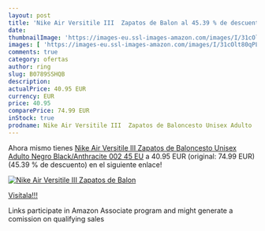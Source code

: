 ```yaml
---
layout: post
title: 'Nike Air Versitile III  Zapatos de Balon al 45.39 % de descuento'
date: 
thumbnailImage: 'https://images-eu.ssl-images-amazon.com/images/I/31cOlt80qPL._SL200_.jpg'
images: [ 'https://images-eu.ssl-images-amazon.com/images/I/31cOlt80qPL._SL200_.jpg' ]
comments: true
category: ofertas
author: ring
slug: B0789SSHQB
description:
actualPrice: 40.95 EUR
currency: EUR
price: 40.95
comparePrice: 74.99 EUR
inStock: true
prodname: Nike Air Versitile III  Zapatos de Baloncesto Unisex Adulto  Negro Black/Anthracite 002  45 EU
---
```


Ahora mismo tienes [Nike Air Versitile III  Zapatos de Baloncesto Unisex Adulto  Negro Black/Anthracite 002  45 EU](https://www.amazon.es/dp/B0789SSHQB/?tag=tolees-21) a 40.95 EUR (original: 74.99 EUR) (45.39 %  de descuento) en el siguiente enlace!

[![Nike Air Versitile III  Zapatos de Balon](https://images-eu.ssl-images-amazon.com/images/I/31cOlt80qPL._SL200_.jpg)](https://www.amazon.es/dp/B0789SSHQB/?tag=tolees-21)

[Visítala!!!](https://www.amazon.es/dp/B0789SSHQB/?tag=tolees-21)

Links participate in Amazon Associate program and might generate a comission on qualifying sales

